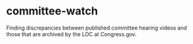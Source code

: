 # committee-watch
Finding discrepancies between published committee hearing videos and those that are archived by the LOC at Congress.gov.

